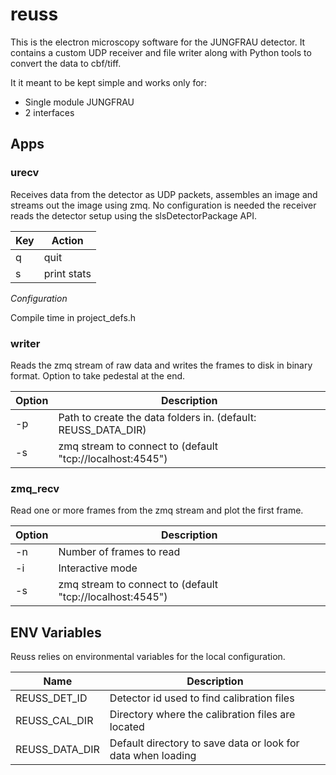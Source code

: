 # reuss

This is the electron microscopy software for the JUNGFRAU detector. It contains a custom UDP receiver and file writer along with Python tools to convert the data to cbf/tiff.

It it meant to be kept simple and works only for:
* Single module JUNGFRAU
* 2 interfaces 

## Apps

### urecv

Receives data from the detector as UDP packets, assembles an image and streams out the image using zmq. No configuration is needed the receiver reads the detector setup using the slsDetectorPackage API. 

Key | Action
--- | ------
q   | quit
s   | print stats

*Configuration*

Compile time in project_defs.h


### writer

Reads the zmq stream of raw data and writes the frames to disk in binary format. Option to take pedestal at the end.

Option | Description
-------| ------
-p     | Path to create the data folders in. (default: REUSS_DATA_DIR)
-s     | zmq stream to connect to (default "tcp://localhost:4545")

### zmq_recv

Read one or more frames from the zmq stream and plot the first frame.

Option | Description
-------| ------
-n     | Number of frames to read
-i     | Interactive mode
-s     | zmq stream to connect to (default "tcp://localhost:4545")

## ENV Variables 

Reuss relies on environmental variables for the local configuration. 

Name             | Description
---------------- | -----------
REUSS_DET_ID     |  Detector id used to find calibration files
REUSS_CAL_DIR    |  Directory where the calibration files are located
REUSS_DATA_DIR   |  Default directory to save data or look for data when loading
